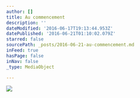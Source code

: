 ```yaml
---
author: []
title: Au commencement
description: ''
dateModified: '2016-06-17T19:13:44.953Z'
datePublished: '2016-06-21T01:10:02.079Z'
starred: false
sourcePath: _posts/2016-06-21-au-commencement.md
inFeed: true
hasPage: false
inNav: false
_type: MediaObject

---
```

![](https://the-grid-user-content.s3-us-west-2.amazonaws.com/e230acb0-b00e-4760-86cf-dd8129f0666c.jpg)